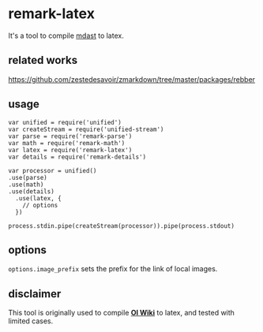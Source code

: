 # remark-latex

It's a tool to compile [mdast](https://github.com/syntax-tree/mdast) to latex.

## related works

https://github.com/zestedesavoir/zmarkdown/tree/master/packages/rebber

## usage

```node
var unified = require('unified')
var createStream = require('unified-stream')
var parse = require('remark-parse')
var math = require('remark-math')
var latex = require('remark-latex')
var details = require('remark-details')

var processor = unified()
.use(parse)
.use(math)
.use(details)
  .use(latex, {
    // options
  })

process.stdin.pipe(createStream(processor)).pipe(process.stdout)
```

## options

`options.image_prefix` sets the prefix for the link of local images.

## disclaimer

This tool is originally used to compile [**OI Wiki**](https://github.com/24OI/OI-wiki) to latex, and tested with limited cases.
